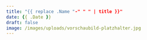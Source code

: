 ```yaml
---
title: "{{ replace .Name "-" " " | title }}"
date: {{ .Date }}
draft: false
image: /images/uploads/vorschaubild-platzhalter.jpg
---
```


